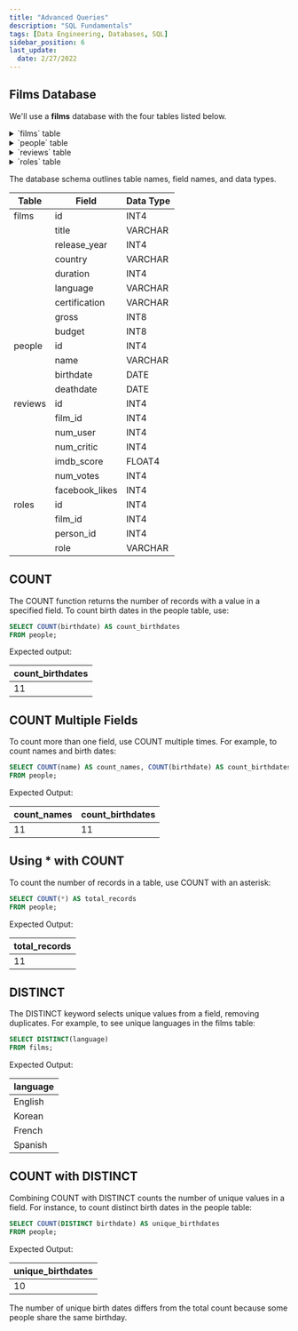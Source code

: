 ```yaml
---
title: "Advanced Queries"
description: "SQL Fundamentals"
tags: [Data Engineering, Databases, SQL]
sidebar_position: 6
last_update:
  date: 2/27/2022
---
```



## Films Database

We'll use a **films** database with the four tables listed below. 

<details>
    <summary>`films` table</summary>

| id | title        | release_year | country     | duration | language | certification | gross      | budget     |
|----|--------------|--------------|-------------|----------|----------|---------------|------------|------------|
| 1  | Inception    | 2010         | USA         | 148      | English  | PG-13         | 829895144  | 160000000  |
| 2  | Parasite     | 2019         | South Korea | 132      | Korean   | R             | 257590152  | 11400000   |
| 3  | The Godfather| 1972         | USA         | 175      | English  | R             | 246120986  | 6000000    |
| 4  | Amélie       | 2001         | France      | 122      | French   | R             | 174200000  | 10000000   |
| 5  | Coco         | 2017         | USA         | 105      | Spanish  | PG            | 807082196  | 175000000  |


</details>



<details>
    <summary>`people` table</summary>

    | id | name              | birthdate  | deathdate  |
    |----|-------------------|------------|------------|
    | 1  | Leonardo DiCaprio | 1974-11-11 | NULL       |
    | 2  | Bong Joon-ho      | 1969-09-14 | NULL       |
    | 3  | Marlon Brando     | 1924-04-03 | 2004-07-01 |
    | 4  | Hayao Miyazaki    | 1941-01-05 | NULL       |
    | 5  | Christopher Nolan | 1970-07-30 | NULL       |
    | 6  | Tom Hardy         | 1977-09-14 | NULL       |
    | 7  | Quentin Tarantino | 1963-03-27 | NULL       |
    | 8  | Sofia Coppola     | 1971-05-14 | NULL       |
    | 9  | Natalie Portman   | 1981-06-09 | NULL       |
    | 10 | Ridley Scott      | 1937-11-30 | NULL       |
    | 11 | Emma Watson       | 1990-04-15 | NULL       |

</details>



<details>
    <summary>`reviews` table</summary>

    | id | film_id | num_user | num_critic | imdb_score | num_votes | facebook_likes |
    |----|---------|----------|------------|------------|-----------|----------------|
    | 1  | 1       | 10000    | 250        | 8.8        | 2050000   | 1500000        |
    | 2  | 2       | 8500     | 300        | 8.6        | 600000    | 1200000        |
    | 3  | 3       | 7500     | 150        | 9.2        | 1600000   | 900000         |
    | 4  | 4       | 9000     | 200        | 8.6        | 650000    | 800000         |
    | 5  | 5       | 9500     | 275        | 8.6        | 1500000   | 1000000        |
    | 6  | 1       | 11000    | 260        | 9.0        | 2100000   | 1550000        |
    | 7  | 2       | 8700     | 310        | 8.7        | 620000    | 1250000        |
    | 8  | 3       | 7600     | 160        | 9.3        | 1650000   | 950000         |

</details>



<details>
    <summary>`roles` table</summary>

    | id | film_id | person_id | role        |
    |----|---------|-----------|-------------|
    | 1  | 1       | 1         | Actor       |
    | 2  | 2       | 2         | Director    |
    | 3  | 3       | 3         | Actor       |
    | 4  | 4       | 4         | Director    |
    | 5  | 5       | 5         | Director    |
    | 6  | 1       | 6         | Actor       |
    | 7  | 2       | 7         | Director    |
    | 8  | 3       | 8         | Actor       |
    | 9  | 4       | 9         | Director    |
    | 10 | 5       | 10        | Director    |
    | 11 | 1       | 11        | Actor       |
    | 12 | 2       | 1         | Actor       |
    | 13 | 3       | 2         | Director    |
    | 14 | 4       | 3         | Actor       |
    | 15 | 5       | 4         | Director    |
    | 16 | 1       | 5         | Actor       |

</details>


The database schema outlines table names, field names, and data types.

| Table   | Field         | Data Type |
|---------|---------------|-----------|
| films   | id            | INT4      |
|         | title         | VARCHAR   |
|         | release_year  | INT4      |
|         | country       | VARCHAR   |
|         | duration      | INT4      |
|         | language      | VARCHAR   |
|         | certification | VARCHAR   |
|         | gross         | INT8      |
|         | budget        | INT8      |
| people  | id            | INT4      |
|         | name          | VARCHAR   |
|         | birthdate     | DATE      |
|         | deathdate     | DATE      |
| reviews | id            | INT4      |
|         | film_id       | INT4      |
|         | num_user      | INT4      |
|         | num_critic    | INT4      |
|         | imdb_score    | FLOAT4    |
|         | num_votes     | INT4      |
|         | facebook_likes| INT4      |
| roles   | id            | INT4      |
|         | film_id       | INT4      |
|         | person_id     | INT4      |
|         | role          | VARCHAR   |

## COUNT 

The COUNT function returns the number of records with a value in a specified field. To count birth dates in the people table, use:

```sql
SELECT COUNT(birthdate) AS count_birthdates
FROM people;
```

Expected output:

| count_birthdates |
|------------------|
| 11               |

## COUNT Multiple Fields

To count more than one field, use COUNT multiple times. For example, to count names and birth dates:

```sql
SELECT COUNT(name) AS count_names, COUNT(birthdate) AS count_birthdates
FROM people;
```

Expected Output:

| count_names | count_birthdates |
|-------------|------------------|
| 11          | 11               |

## Using * with COUNT 

To count the number of records in a table, use COUNT with an asterisk:

```sql
SELECT COUNT(*) AS total_records
FROM people;
```

Expected Output:

| total_records |
|---------------|
| 11            |

## DISTINCT

The DISTINCT keyword selects unique values from a field, removing duplicates. For example, to see unique languages in the films table:

```sql
SELECT DISTINCT(language)
FROM films;
```

Expected Output:

| language |
|----------|
| English  |
| Korean   |
| French   |
| Spanish  |

## COUNT with DISTINCT

Combining COUNT with DISTINCT counts the number of unique values in a field. For instance, to count distinct birth dates in the people table:

```sql
SELECT COUNT(DISTINCT birthdate) AS unique_birthdates
FROM people;
```

Expected Output:

| unique_birthdates |
|-------------------|
| 10                |


The number of unique birth dates differs from the total count because some people share the same birthday.